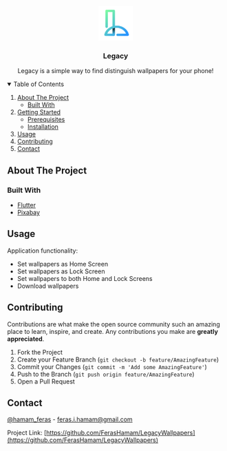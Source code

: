 <!-- PROJECT LOGO -->
<br />
<p align="center">
  <a href="https://github.com/FerasHamam/LegacyWallpapers">
    <img src="https://github.com/FerasHamam/LegacyWallpapers/blob/master/lib/assets/images/icon.jpg" alt="Logo" width="80" height="80">
  </a>

  <h3 align="center">Legacy</h3>

  <p align="center">
    Legacy is a simple way to find distinguish wallpapers for your phone!
  </p>
</p>

<!-- TABLE OF CONTENTS -->
<details open="open">
  <summary>Table of Contents</summary>
  <ol>
    <li>
      <a href="#about-the-project">About The Project</a>
      <ul>
        <li><a href="#built-with">Built With</a></li>
      </ul>
    </li>
    <li>
      <a href="#getting-started">Getting Started</a>
      <ul>
        <li><a href="#prerequisites">Prerequisites</a></li>
        <li><a href="#installation">Installation</a></li>
      </ul>
    </li>
    <li><a href="#usage">Usage</a></li>
    <li><a href="#contributing">Contributing</a></li>
    <li><a href="#contact">Contact</a></li>
  </ol>
</details>



<!-- ABOUT THE PROJECT -->
## About The Project




### Built With

* [Flutter](https://flutter.dev/)
* [Pixabay](https://pixabay.com/)



<!-- USAGE EXAMPLES -->
## Usage

<p>Application functionality:</p>
<ul>
  <li>Set wallpapers as Home Screen</li>
  <li>Set wallpapers as Lock Screen</li>
  <li>Set wallpapers to both Home and Lock Screens</li>
  <li>Download wallpapers</li>
</ul>




<!-- CONTRIBUTING -->
## Contributing

Contributions are what make the open source community such an amazing place to learn, inspire, and create. Any contributions you make are **greatly appreciated**.

1. Fork the Project
2. Create your Feature Branch (`git checkout -b feature/AmazingFeature`)
3. Commit your Changes (`git commit -m 'Add some AmazingFeature'`)
4. Push to the Branch (`git push origin feature/AmazingFeature`)
5. Open a Pull Request


<!-- CONTACT -->
## Contact

[@hamam_feras](https://twitter.com/hamam_feras) - feras.i.hamam@gmail.com

Project Link: [https://github.com/FerasHamam/LegacyWallpapers](https://github.com/FerasHamam/LegacyWallpapers)
